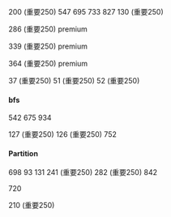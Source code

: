 200 (重要250) 547 695 733 827 130 (重要250)

286 (重要250) premium

339 (重要250) premium

364 (重要250) premium

37 (重要250) 51 (重要250) 52 (重要250)

#### bfs

542 675 934

127 (重要250) 126 (重要250) 752

#### Partition

698 93 131 241 (重要250) 282 (重要250) 842

720

210 (重要250)
